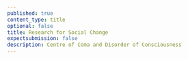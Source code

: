 ```yaml
---
published: true
content_type: title
optional: false
title: Research for Social Change
expectsubmission: false
description: Centre of Coma and Disorder of Consciousness
---
```

